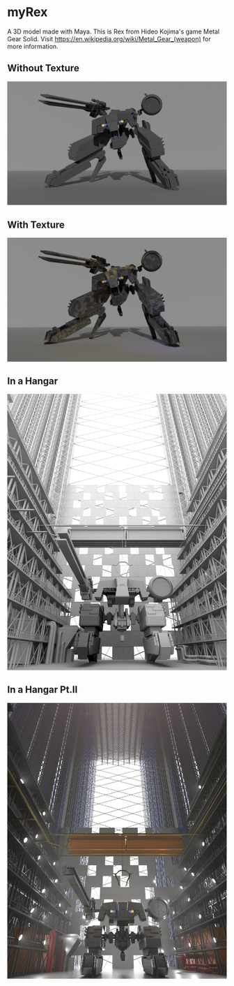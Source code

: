 # myRex
A 3D model made with Maya. This is Rex from Hideo Kojima's game Metal Gear Solid. Visit https://en.wikipedia.org/wiki/Metal_Gear_(weapon) for more information.
## Without Texture
![Image of Rex(w/o texture)](./final_1.jpg)
## With Texture
![Image of Rex(w/ texture)](./final_2.jpg)
## In a Hangar
![Image of Rex(hangar 1)](./result_combo.jpg)
## In a Hangar Pt.II
![Image of Rex(hangar 2)](./result_5.jpg)